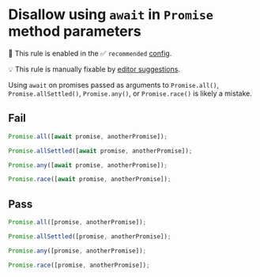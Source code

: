 # Disallow using `await` in `Promise` method parameters

💼 This rule is enabled in the ✅ `recommended` [config](https://github.com/sindresorhus/eslint-plugin-unicorn#preset-configs).

💡 This rule is manually fixable by [editor suggestions](https://eslint.org/docs/developer-guide/working-with-rules#providing-suggestions).

<!-- end auto-generated rule header -->
<!-- Do not manually modify this header. Run: `npm run fix:eslint-docs` -->

Using `await` on promises passed as arguments to `Promise.all()`, `Promise.allSettled()`, `Promise.any()`, or `Promise.race()` is likely a mistake.

## Fail

```js
Promise.all([await promise, anotherPromise]);

Promise.allSettled([await promise, anotherPromise]);

Promise.any([await promise, anotherPromise]);

Promise.race([await promise, anotherPromise]);
```

## Pass

```js
Promise.all([promise, anotherPromise]);

Promise.allSettled([promise, anotherPromise]);

Promise.any([promise, anotherPromise]);

Promise.race([promise, anotherPromise]);
```
